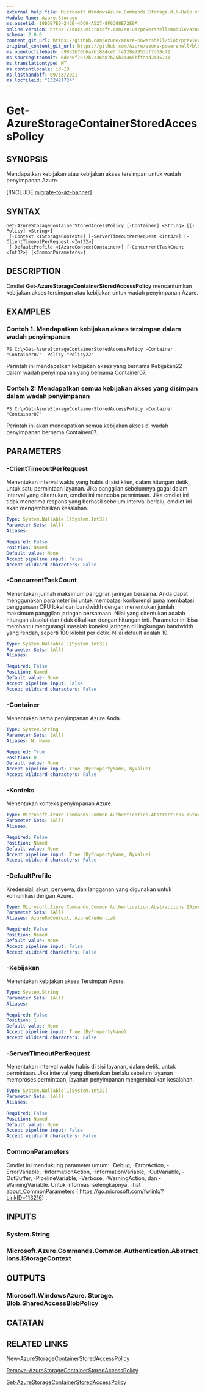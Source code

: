 ```yaml
---
external help file: Microsoft.WindowsAzure.Commands.Storage.dll-Help.xml
Module Name: Azure.Storage
ms.assetid: 10D5B7E0-242B-4DC0-A527-8F6388E72E0A
online version: https://docs.microsoft.com/en-us/powershell/module/azure.storage/get-azurestoragecontainerstoredaccesspolicy
schema: 2.0.0
content_git_url: https://github.com/Azure/azure-powershell/blob/preview/src/Storage/Commands.Storage/help/Get-AzureStorageContainerStoredAccessPolicy.md
original_content_git_url: https://github.com/Azure/azure-powershell/blob/preview/src/Storage/Commands.Storage/help/Get-AzureStorageContainerStoredAccessPolicy.md
ms.openlocfilehash: c9032b70b6a7b1884ce5ff4128e7953bf7d68cf2
ms.sourcegitcommit: 6dce6f7972b2236b87b25b31465bffaad2435711
ms.translationtype: MT
ms.contentlocale: id-ID
ms.lasthandoff: 09/13/2021
ms.locfileid: "132421724"
---
```

# Get-AzureStorageContainerStoredAccessPolicy

## SYNOPSIS
Mendapatkan kebijakan atau kebijakan akses tersimpan untuk wadah penyimpanan Azure.

[!INCLUDE [migrate-to-az-banner](../../includes/migrate-to-az-banner.md)]

## SYNTAX

```
Get-AzureStorageContainerStoredAccessPolicy [-Container] <String> [[-Policy] <String>]
 [-Context <IStorageContext>] [-ServerTimeoutPerRequest <Int32>] [-ClientTimeoutPerRequest <Int32>]
 [-DefaultProfile <IAzureContextContainer>] [-ConcurrentTaskCount <Int32>] [<CommonParameters>]
```

## DESCRIPTION
Cmdlet **Get-AzureStorageContainerStoredAccessPolicy** mencantumkan kebijakan akses tersimpan atau kebijakan untuk wadah penyimpanan Azure.

## EXAMPLES

### Contoh 1: Mendapatkan kebijakan akses tersimpan dalam wadah penyimpanan
```
PS C:\>Get-AzureStorageContainerStoredAccessPolicy -Container "Container07" -Policy "Policy22"
```

Perintah ini mendapatkan kebijakan akses yang bernama Kebijakan22 dalam wadah penyimpanan yang bernama Container07.

### Contoh 2: Mendapatkan semua kebijakan akses yang disimpan dalam wadah penyimpanan
```
PS C:\>Get-AzureStorageContainerStoredAccessPolicy -Container "Container07"
```

Perintah ini akan mendapatkan semua kebijakan akses di wadah penyimpanan bernama Container07.

## PARAMETERS

### -ClientTimeoutPerRequest
Menentukan interval waktu yang habis di sisi klien, dalam hitungan detik, untuk satu permintaan layanan.
Jika panggilan sebelumnya gagal dalam interval yang ditentukan, cmdlet ini mencoba permintaan.
Jika cmdlet ini tidak menerima respons yang berhasil sebelum interval berlalu, cmdlet ini akan mengembalikan kesalahan.

```yaml
Type: System.Nullable`1[System.Int32]
Parameter Sets: (All)
Aliases:

Required: False
Position: Named
Default value: None
Accept pipeline input: False
Accept wildcard characters: False
```

### -ConcurrentTaskCount
Menentukan jumlah maksimum panggilan jaringan bersama.
Anda dapat menggunakan parameter ini untuk membatasi konkurensi guna membatasi penggunaan CPU lokal dan bandwidth dengan menentukan jumlah maksimum panggilan jaringan bersamaan.
Nilai yang ditentukan adalah hitungan absolut dan tidak dikalikan dengan hitungan inti.
Parameter ini bisa membantu mengurangi masalah koneksi jaringan di lingkungan bandwidth yang rendah, seperti 100 kilobit per detik.
Nilai default adalah 10.

```yaml
Type: System.Nullable`1[System.Int32]
Parameter Sets: (All)
Aliases:

Required: False
Position: Named
Default value: None
Accept pipeline input: False
Accept wildcard characters: False
```

### -Container
Menentukan nama penyimpanan Azure Anda.

```yaml
Type: System.String
Parameter Sets: (All)
Aliases: N, Name

Required: True
Position: 0
Default value: None
Accept pipeline input: True (ByPropertyName, ByValue)
Accept wildcard characters: False
```

### -Konteks
Menentukan konteks penyimpanan Azure.

```yaml
Type: Microsoft.Azure.Commands.Common.Authentication.Abstractions.IStorageContext
Parameter Sets: (All)
Aliases:

Required: False
Position: Named
Default value: None
Accept pipeline input: True (ByPropertyName, ByValue)
Accept wildcard characters: False
```

### -DefaultProfile
Kredensial, akun, penyewa, dan langganan yang digunakan untuk komunikasi dengan Azure.

```yaml
Type: Microsoft.Azure.Commands.Common.Authentication.Abstractions.IAzureContextContainer
Parameter Sets: (All)
Aliases: AzureRmContext, AzureCredential

Required: False
Position: Named
Default value: None
Accept pipeline input: False
Accept wildcard characters: False
```

### -Kebijakan
Menentukan kebijakan akses Tersimpan Azure.

```yaml
Type: System.String
Parameter Sets: (All)
Aliases:

Required: False
Position: 1
Default value: None
Accept pipeline input: True (ByPropertyName)
Accept wildcard characters: False
```

### -ServerTimeoutPerRequest
Menentukan interval waktu habis di sisi layanan, dalam detik, untuk permintaan.
Jika interval yang ditentukan berlalu sebelum layanan memproses permintaan, layanan penyimpanan mengembalikan kesalahan.

```yaml
Type: System.Nullable`1[System.Int32]
Parameter Sets: (All)
Aliases:

Required: False
Position: Named
Default value: None
Accept pipeline input: False
Accept wildcard characters: False
```

### CommonParameters
Cmdlet ini mendukung parameter umum: -Debug, -ErrorAction, -ErrorVariable, -InformationAction, -InformationVariable, -OutVariable, -OutBuffer, -PipelineVariable, -Verbose, -WarningAction, dan -WarningVariable. Untuk informasi selengkapnya, lihat about_CommonParameters ( https://go.microsoft.com/fwlink/?LinkID=113216) .

## INPUTS

### System.String

### Microsoft.Azure.Commands.Common.Authentication.Abstractions.IStorageContext

## OUTPUTS

### Microsoft.WindowsAzure. Storage. Blob.SharedAccessBlobPolicy

## CATATAN

## RELATED LINKS

[New-AzureStorageContainerStoredAccessPolicy](./New-AzureStorageContainerStoredAccessPolicy.md)

[Remove-AzureStorageContainerStoredAccessPolicy](./Remove-AzureStorageContainerStoredAccessPolicy.md)

[Set-AzureStorageContainerStoredAccessPolicy](./Set-AzureStorageContainerStoredAccessPolicy.md)


